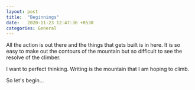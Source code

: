 ```yaml
---
layout: post
title:  "Beginnings"
date:   2020-11-23 12:47:36 +0530
categories: General
---
```


All the action is out there and the things that gets built is in here. It is so easy to make out the contours of the mountain but so difficult to see the resolve of the climber. 

I want to perfect thinking. Writing is the mountain that I am hoping to climb. 

So let's begin...


